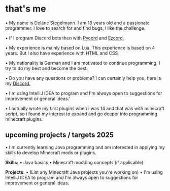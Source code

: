 # that's me
•  My name is Delane Stegelmann. I am 18 years old and a passionate programmer. I love to search for and find bugs, I like the challenge.

• If I program Discord bots then with [Pycord](https://docs.pycord.dev/en/stable/index.html) and [Ezcord.](https://ezcord.readthedocs.io/en/latest/)

• My experience is mainly based on Lua. This experience is based on 4 years. But I also have experience with HTML and CSS.

• My nationality is German and I am motivated to continue programming, I try to do my best and become the best.

• Do you have any questions or problems? I can certainly help you, here is my [Discord.](https://discord.com/users/314014663526318080)

• I'm using IntelliJ IDEA to program and I'm always open to suggestions for improvement or general ideas.'

• I actually wrote my first plugins when i was 14 and that was with minecraft script, so i found my interest to expand and go deeper into programming minecraft plugins.

## upcoming projects / targets 2025

• I'm currently learning Java programming and am interested in applying my skills to develop Minecraft mods or plugins.

**Skills:**
• Java basics
• Minecraft modding concepts (if applicable)

**Projects:**
• (List any Minecraft Java projects you're working on)
• I'm using IntelliJ IDEA to program and I'm always open to suggestions for improvement or general ideas.
